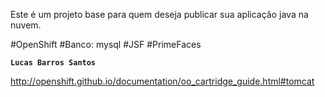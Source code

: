 Este é um projeto base para quem deseja publicar sua aplicação java na nuvem.

#OpenShift
#Banco: mysql
#JSF
#PrimeFaces

<b>`Lucas Barros Santos`</b>

http://openshift.github.io/documentation/oo_cartridge_guide.html#tomcat
